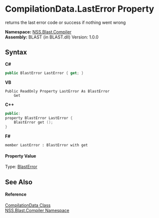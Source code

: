 # CompilationData.LastError Property 
 

returns the last error code or success if nothing went wrong

**Namespace:**&nbsp;<a href="26a25caa-f50b-92ad-f15c-dbb9db1493ae.md">NSS.Blast.Compiler</a><br />**Assembly:**&nbsp;BLAST (in BLAST.dll) Version: 1.0.0

## Syntax

**C#**<br />
``` C#
public BlastError LastError { get; }
```

**VB**<br />
``` VB
Public ReadOnly Property LastError As BlastError
	Get
```

**C++**<br />
``` C++
public:
property BlastError LastError {
	BlastError get ();
}
```

**F#**<br />
``` F#
member LastError : BlastError with get

```


#### Property Value
Type: <a href="db8cb631-f3f7-e809-8853-bc1b825061a7.md">BlastError</a>

## See Also


#### Reference
<a href="52667f7e-8dc6-6543-e265-fdc90d6834fa.md">CompilationData Class</a><br /><a href="26a25caa-f50b-92ad-f15c-dbb9db1493ae.md">NSS.Blast.Compiler Namespace</a><br />